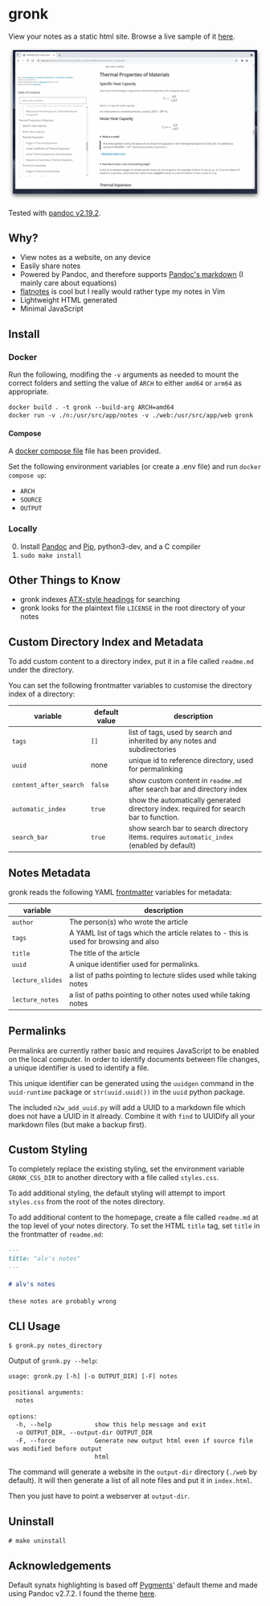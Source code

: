 # gronk

View your notes as a static html site. Browse a live sample of it [here](https://notes.alv.cx).

![](./screenshot.png)

Tested with [pandoc v2.19.2](https://github.com/jgm/pandoc/releases/tag/2.19.2).


## Why?

- View notes as a website, on any device
- Easily share notes
- Powered by Pandoc, and therefore supports [Pandoc's markdown](https://pandoc.org/MANUAL.html#pandocs-markdown) (I mainly care about equations)
- [flatnotes](https://github.com/Dullage/flatnotes) is cool but I really would rather type my notes in Vim
- Lightweight HTML generated
- Minimal JavaScript


## Install

### Docker

Run the following, modifing the `-v` arguments as needed to mount the correct folders and
setting the value of `ARCH` to either `amd64` or `arm64` as appropriate.

```
docker build . -t gronk --build-arg ARCH=amd64 
docker run -v ./n:/usr/src/app/notes -v ./web:/usr/src/app/web gronk
```

#### Compose

A [docker compose file](./docker-compose.yml) file has been provided.

Set the following environment variables (or create a .env file) and run `docker compose up`:

- `ARCH`
- `SOURCE`
- `OUTPUT`

### Locally

0. Install [Pandoc](https://pandoc.org/index.html) and [Pip](https://github.com/pypa/pip), python3-dev, and a C compiler
1. `sudo make install`

## Other Things to Know

- gronk indexes [ATX-style headings](https://pandoc.org/MANUAL.html#atx-style-headings) for
  searching
- gronk looks for the plaintext file `LICENSE` in the root directory of your notes


## Custom Directory Index and Metadata

To add custom content to a directory index, put it in a file called `readme.md` under the directory.

You can set the following frontmatter variables to customise the directory index of a directory:

| variable               | default value     | description                                                                                |
|------------------------|-------------------|--------------------------------------------------------------------------------------------|
| `tags`                 | `[]`              | list of tags, used by search and inherited by any notes and subdirectories                 |
| `uuid`                 | none              | unique id to reference directory, used for permalinking                                    |
| `content_after_search` | `false`           | show custom content in `readme.md` after search bar and directory index                     |
| `automatic_index`      | `true`            | show the automatically generated directory index. required for search bar to function.     |
| `search_bar`           | `true`            | show search bar to search directory items. requires `automatic_index` (enabled by default) |


## Notes Metadata

gronk reads the following YAML [frontmatter](https://jekyllrb.com/docs/front-matter/) variables for metadata:

| variable         | description                                                                           |
|------------------|---------------------------------------------------------------------------------------|
| `author`         | The person(s) who wrote the article                                                   |
| `tags`           | A YAML list of tags which the article relates to - this is used for browsing and also |
| `title`          | The title of the article                                                              |
| `uuid`           | A unique identifier used for permalinks.                                              |
| `lecture_slides` | a list of paths pointing to lecture slides used while taking notes                    |
| `lecture_notes`  | a list of paths pointing to other notes used while taking notes                       |

## Permalinks

Permalinks are currently rather basic and requires JavaScript to be enabled on the local computer.
In order to identify documents between file changes, a unique identifier is used to identify a file.

This unique identifier can be generated using the `uuidgen` command in the `uuid-runtime` package or
`str(uuid.uuid())` in the `uuid` python package.

The included `n2w_add_uuid.py` will add a UUID to a markdown file which does not have a UUID in it
already.
Combine it with `find` to UUIDify all your markdown files (but make a backup first).

## Custom Styling

To completely replace the existing styling, set the environment variable `GRONK_CSS_DIR` to another directory with
a file called `styles.css`.

To add additional styling, the default styling will attempt to import `styles.css` from the root of the notes
directory.

To add additional content to the homepage, create a file called `readme.md` at the top level of your notes directory.
To set the HTML `title` tag, set `title` in the frontmatter of `readme.md`:

```markdown
---
title: "alv's notes"
---

# alv's notes

these notes are probably wrong
```

## CLI Usage

```
$ gronk.py notes_directory
```

Output of `gronk.py --help`:

```
usage: gronk.py [-h] [-o OUTPUT_DIR] [-F] notes

positional arguments:
  notes

options:
  -h, --help            show this help message and exit
  -o OUTPUT_DIR, --output-dir OUTPUT_DIR
  -F, --force           Generate new output html even if source file was modified before output
                        html
```

The command will generate a website in the `output-dir` directory (`./web` by default).
It will then generate a list of all note files and put it in `index.html`.

Then you just have to point a webserver at `output-dir`.

## Uninstall

```
# make uninstall
```

## Acknowledgements

Default synatx highlighting is based off [Pygments](https://pygments.org/)' default theme and
made using Pandoc v2.7.2.
I found the theme [here](https://github.com/tajmone/pandoc-goodies/blob/master/skylighting/css/built-in-styles/pygments.css).
